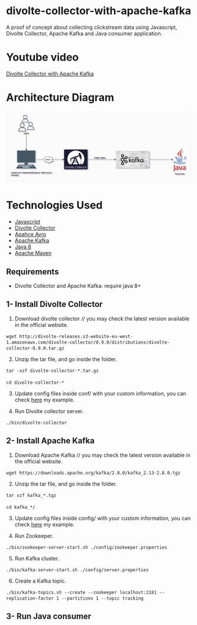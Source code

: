 # divolte-collector-with-apache-kafka

A proof of concept about collecting clickstream data using Javascript, Divolte Collector, Apache Kafka and Java consumer application.

# Youtube video

[Divolte Collector with Apache Kafka](#)

# Architecture Diagram

![alt text](images/architecture-diagram.png)

# Technologies Used

* [Javascript](https://developer.mozilla.org/en-US/docs/Web/JavaScript)
* [Divolte Collector](https://divolte.io/)
* [Apahce Avro](https://avro.apache.org/)
* [Apache Kafka](https://kafka.apache.org/)
* [Java 8](#)
* [Apache Maven](#)


## Requirements

* Divolte Collector and Apache Kafka: require java 8+

## 1- Install Divolte Collector

1. Download divolte collector // you may check the latest version available in the official website.

```
wget http://divolte-releases.s3-website-eu-west-1.amazonaws.com/divolte-collector/0.9.0/distributions/divolte-collector-0.9.0.tar.gz
```

2. Unzip the tar file, and go inside the folder.

```
tar -xzf divolte-collector-*.tar.gz

cd divolte-collector-*
```

3. Update config files inside conf/ with your custom information, you can check [here](https://github.com/soufianeodf/js-divolte-kafka-elk-superset/tree/main/divolte-collector-0.9.0/conf) my example.

4. Run Divolte collector server.

```
./bin/divolte-collector
```

## 2- Install Apache Kafka

1. Download Apache Kafka // you may check the latest version available in the official website.

```
wget https://downloads.apache.org/kafka/2.8.0/kafka_2.13-2.8.0.tgz
```

2. Unzip the tar file, and go inside the folder.

```
tar xzf kafka_*.tgz

cd kafka_*/
```

3. Update config files inside config/ with your custom information, you can check [here](https://github.com/soufianeodf/js-divolte-kafka-elk-superset/tree/main/kafka_2.13-2.8.0/config) my example.

4. Run Zookeeper.

```
./bin/zookeeper-server-start.sh ./config/zookeeper.properties
```

5. Run Kafka cluster.

```
./bin/kafka-server-start.sh ./config/server.properties
```

6. Create a Kafka topic.

```
./bin/kafka-topics.sh --create --zookeeper localhost:2181 --replication-factor 1 --partitions 1 --topic tracking
```


## 3- Run Java consumer


